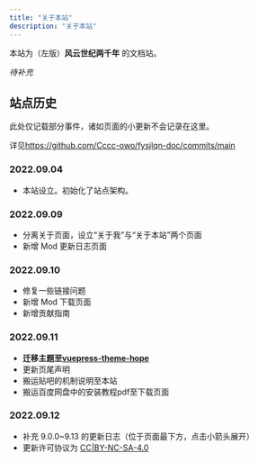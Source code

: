 ```yaml
---
title: "关于本站"
description: "关于本站"
---
```


本站为（左版）**风云世纪两千年** 的文档站。

*待补充*

## 站点历史

此处仅记载部分事件，诸如页面的小更新不会记录在这里。

详见<https://github.com/Cccc-owo/fysjlqn-doc/commits/main>

### 2022.09.04

- 本站设立。初始化了站点架构。

### 2022.09.09

- 分离关于页面，设立“关于我”与“关于本站”两个页面
- 新增 Mod 更新日志页面

### 2022.09.10

- 修复一些链接问题
- 新增 Mod 下载页面
- 新增贡献指南

### 2022.09.11

- **迁移主题至[vuepress-theme-hope](https://vuepress-theme-hope.github.io/v2/zh/)**
- 更新页尾声明
- 搬运贴吧的机制说明至本站
- 搬运百度网盘中的安装教程pdf至下载页面

### 2022.09.12

- 补充 9.0.0~9.13 的更新日志（位于页面最下方，点击小箭头展开）
- 更新许可协议为 [CC|BY-NC-SA-4.0](https://creativecommons.org/licenses/by-nc-sa/4.0/deed.zh)
